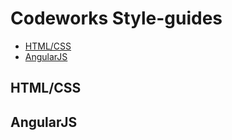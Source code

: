 # Codeworks Style-guides

- [HTML/CSS](#html-css)
- [AngularJS](#angular)

## HTML/CSS <a id="html-css"></a>


## AngularJS <a id="angular"></a>
